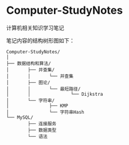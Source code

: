 # Computer-StudyNotes

计算机相关知识学习笔记

笔记内容的结构树形图如下：

```
Computer-StudyNotes/
│
├── 数据结构和算法/
│       ├── 并查集/
│       │       └── 并查集
│       ├── 图论/
│       │       └── 最短路径/
│       │               └── Dijkstra
│       └── 字符串/
│               ├── KMP
│               └── 字符串Hash
└── MySQL/
        ├── 连接服务
        ├── 数据类型
        └── 语法
```
